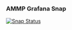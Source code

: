 ### AMMP Grafana Snap

[![Snap Status](https://build.snapcraft.io/badge/ammpio/ammp-app-snap.svg)](https://build.snapcraft.io/user/ammpio/ammp-app-snap)
